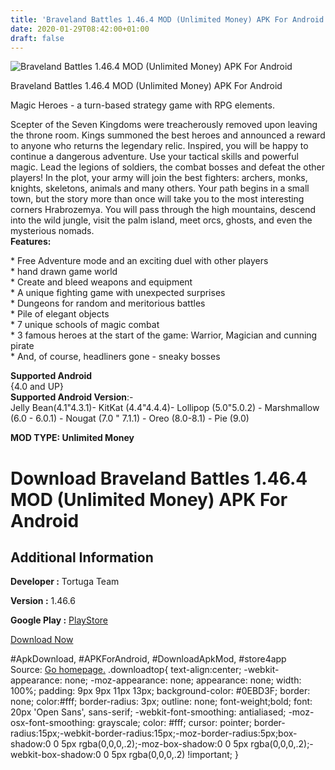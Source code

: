 ```yaml
---
title: 'Braveland Battles 1.46.4 MOD (Unlimited Money) APK For Android'
date: 2020-01-29T08:42:00+01:00
draft: false
---
```


![Braveland Battles 1.46.4 MOD (Unlimited Money) APK For Android](https://i1.wp.com/apkhome.net/wp-content/uploads/2020/01/Braveland-Battles-1.46.4-MOD-Unlimited-Money.png "Braveland Battles 1.46.4 MOD (Unlimited Money) APK For Android")

  

Braveland Battles 1.46.4 MOD (Unlimited Money) APK For Android

Magic Heroes - a turn-based strategy game with RPG elements.

Scepter of the Seven Kingdoms were treacherously removed upon leaving the throne room. Kings summoned the best heroes and announced a reward to anyone who returns the legendary relic. Inspired, you will be happy to continue a dangerous adventure. Use your tactical skills and powerful magic. Lead the legions of soldiers, the combat bosses and defeat the other players! In the plot, your army will join the best fighters: archers, monks, knights, skeletons, animals and many others. Your path begins in a small town, but the story more than once will take you to the most interesting corners Hrabrozemya. You will pass through the high mountains, descend into the wild jungle, visit the palm island, meet orcs, ghosts, and even the mysterious nomads.  
**Features:**

\* Free Adventure mode and an exciting duel with other players  
\* hand drawn game world  
\* Create and bleed weapons and equipment  
\* A unique fighting game with unexpected surprises  
\* Dungeons for random and meritorious battles  
\* Pile of elegant objects  
\* 7 unique schools of magic combat  
\* 3 famous heroes at the start of the game: Warrior, Magician and cunning pirate  
\* And, of course, headliners gone - sneaky bosses

**Supported Android**  
{4.0 and UP}  
**Supported Android Version**:-  
Jelly Bean(4.1"4.3.1)- KitKat (4.4"4.4.4)- Lollipop (5.0"5.0.2) - Marshmallow (6.0 - 6.0.1) - Nougat (7.0 " 7.1.1) - Oreo (8.0-8.1) - Pie (9.0)

**MOD TYPE: Unlimited Money**

Download Braveland Battles 1.46.4 MOD (Unlimited Money) APK For Android
=======================================================================

Additional Information
----------------------

**Developer :** Tortuga Team

**Version :** 1.46.6

**Google Play :** [PlayStore](https://play.google.com/store/apps/details?id=com.tortugateam.bravelandbattles)

  

[Download Now](https://store4app.co/post/braveland-battles-1-46-4-mod-unlimited-money-apk-for-android_1580229646)

  
#ApkDownload, #APKForAndroid, #DownloadApkMod, #store4app  
Source: [Go homepage.](https://store4app.co/post/braveland-battles-1-46-4-mod-unlimited-money-apk-for-android_1580229646) .downloadtop{ text-align:center; -webkit-appearance: none; -moz-appearance: none; appearance: none; width: 100%; padding: 9px 9px 11px 13px; background-color: #0EBD3F; border: none; color:#fff; border-radius: 3px; outline: none; font-weight;bold; font: 20px 'Open Sans', sans-serif; -webkit-font-smoothing: antialiased; -moz-osx-font-smoothing: grayscale; color: #fff; cursor: pointer; border-radius:15px;-webkit-border-radius:15px;-moz-border-radius:5px;box-shadow:0 0 5px rgba(0,0,0,.2);-moz-box-shadow:0 0 5px rgba(0,0,0,.2);-webkit-box-shadow:0 0 5px rgba(0,0,0,.2) !important; }